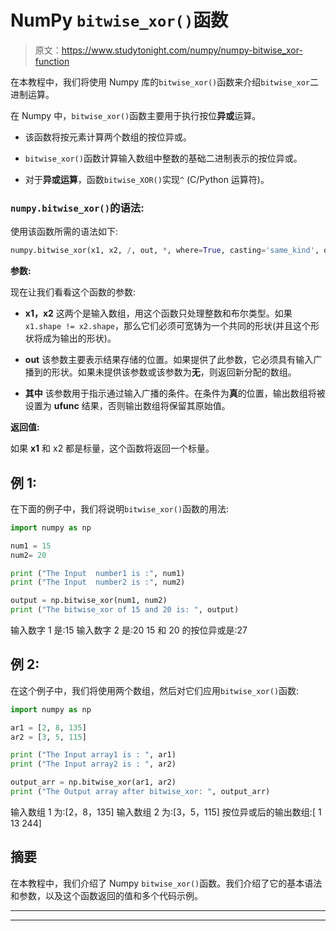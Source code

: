 # NumPy `bitwise_xor()`函数

> 原文：<https://www.studytonight.com/numpy/numpy-bitwise_xor-function>

在本教程中，我们将使用 Numpy 库的`bitwise_xor()`函数来介绍`bitwise_xor`二进制运算。

在 Numpy 中，`bitwise_xor()`函数主要用于执行按位**异或**运算。

*   该函数将按元素计算两个数组的按位异或。

*   `bitwise_xor()`函数计算输入数组中整数的基础二进制表示的按位异或。

*   对于**异或运算**，函数`bitwise_XOR()`实现`^` (C/Python 运算符)。

### `numpy.bitwise_xor()`的语法:

使用该函数所需的语法如下:

```py
numpy.bitwise_xor(x1, x2, /, out, *, where=True, casting='same_kind', order='K', dtype, subok=True[, signature, extobj]) = <ufunc 'bitwise_xor'>
```

**参数:**

现在让我们看看这个函数的参数:

*   **x1，x2**
    这两个是输入数组，用这个函数只处理整数和布尔类型。如果`x1.shape != x2.shape`，那么它们必须可宽铸为一个共同的形状(并且这个形状将成为输出的形状)。

*   **out**
    该参数主要表示结果存储的位置。如果提供了此参数，它必须具有输入广播到的形状。如果未提供该参数或该参数为**无**，则返回新分配的数组。

*   **其中**
    该参数用于指示通过输入广播的条件。在条件为**真**的位置，输出数组将被设置为 **ufunc** 结果，否则输出数组将保留其原始值。

**返回值:**

如果 **x1** 和 x2 都是标量，这个函数将返回一个标量。

## 例 1:

在下面的例子中，我们将说明`bitwise_xor()`函数的用法:

```py
import numpy as np

num1 = 15
num2= 20

print ("The Input  number1 is :", num1)
print ("The Input  number2 is :", num2) 

output = np.bitwise_xor(num1, num2) 
print ("The bitwise_xor of 15 and 20 is: ", output) 
```

输入数字 1 是:15
输入数字 2 是:20
15 和 20 的按位异或是:27

## 例 2:

在这个例子中，我们将使用两个数组，然后对它们应用`bitwise_xor()`函数:

```py
import numpy as np

ar1 = [2, 8, 135]
ar2 = [3, 5, 115]

print ("The Input array1 is : ", ar1) 
print ("The Input array2 is : ", ar2)

output_arr = np.bitwise_xor(ar1, ar2) 
print ("The Output array after bitwise_xor: ", output_arr)
```

输入数组 1 为:[2，8，135]
输入数组 2 为:[3，5，115]
按位异或后的输出数组:[ 1 13 244]

## 摘要

在本教程中，我们介绍了 Numpy `bitwise_xor()`函数。我们介绍了它的基本语法和参数，以及这个函数返回的值和多个代码示例。

* * *

* * *